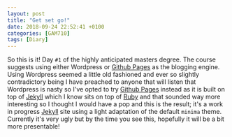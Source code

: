 ```yaml
---
layout: post
title: "Get set go!"
date: 2018-09-24 22:52:41 +0100
categories: [GAM710]
tags: [Diary]
---
```

So this is it! Day `#1` of the highly anticipated masters degree. The course suggests using either Wordpress or [Github Pages](https://pages.github.com/) as the blogging engine. Using Wordpress seemed a little old fashioned and ever so slightly contradictory being I have preached to anyone that will listen that Wordpress is nasty so I've opted to try [Github Pages](https://pages.github.com/) instead as it is built on top of [Jekyll](https://jekyllrb.com/) which I know sits on top of [Ruby](https://www.ruby-lang.org/) and that sounded way more interesting so I thought I would have a pop and this is the result; it's a work in progress [Jekyll](https://jekyllrb.com/) site using a light adaptation of the default `minima` theme. Currently it's very ugly but by the time you see this, hopefully it will be a bit more presentable!
